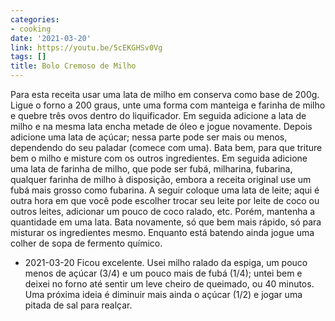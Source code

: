 ```yaml
---
categories:
- cooking
date: '2021-03-20'
link: https://youtu.be/5cEKGHSv0Vg
tags: []
title: Bolo Cremoso de Milho
---
```


Para esta receita usar uma lata de milho em conserva como base de 200g. Ligue o forno a 200 graus, unte uma forma com manteiga e farinha de milho e quebre três ovos dentro do liquificador. Em seguida adicione a lata de milho e na mesma lata encha metade de óleo e jogue novamente. Depois adicione uma lata de açúcar; nessa parte pode ser mais ou menos, dependendo do seu paladar (comece com uma). Bata bem, para que triture bem o milho e misture com os outros ingredientes. Em seguida adicione uma lata de farinha de milho, que pode ser fubá, milharina, fubarina, qualquer farinha de milho à disposição, embora a receita original use um fubá mais grosso como fubarina. A seguir coloque uma lata de leite; aqui é outra hora em que você pode escolher trocar seu leite por leite de coco ou outros leites, adicionar um pouco de coco ralado, etc. Porém, mantenha a quantidade em uma lata. Bata novamente, só que bem mais rápido, só para misturar os ingredientes mesmo. Enquanto está batendo ainda jogue uma colher de sopa de fermento químico.

 - 2021-03-20 Ficou excelente. Usei milho ralado da espiga, um pouco menos de açúcar (3/4) e um pouco mais de fubá (1/4); untei bem e deixei no forno até sentir um leve cheiro de queimado, ou 40 minutos. Uma próxima ideia é diminuir mais ainda o açúcar (1/2) e jogar uma pitada de sal para realçar.